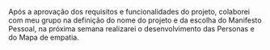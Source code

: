 

Após a aprovação dos requisitos e funcionalidades do projeto, colaborei com meu grupo na definição do nome do projeto e da escolha do Manifesto Pessoal, na próxima semana realizarei o desenvolvimento das Personas e do Mapa de empatia.
